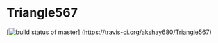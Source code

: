 # Triangle567
[![build status of master](https://travis-ci.org/akshay680/Triangle567.svg?branch=master)]
(https://travis-ci.org/akshay680/Triangle567)
